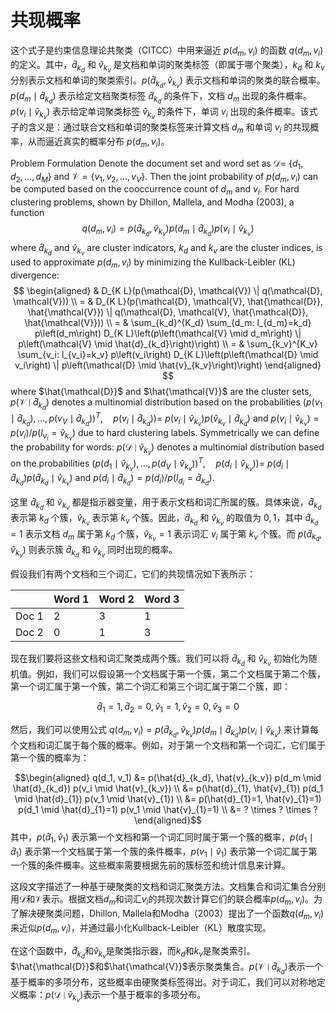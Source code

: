 # 共现概率

这个式子是约束信息理论共聚类（CITCC）中用来逼近 $p(d_m, v_i)$ 的函数 $q(d_m, v_i)$ 的定义。其中，$\hat{d}_{k_d}$ 和 $\hat{v}_{k_v}$ 是文档和单词的聚类标签（即属于哪个聚类），$k_d$ 和 $k_v$ 分别表示文档和单词的聚类索引。$p\left(\hat{d}_{k_d}, \hat{v}_{k_v}\right)$ 表示文档和单词的聚类的联合概率。$p(d_m \mid \hat{d}_{k_d})$ 表示给定文档聚类标签 $\hat{d}_{k_d}$ 的条件下，文档 $d_m$ 出现的条件概率。$p(v_i \mid \hat{v}_{k_v})$ 表示给定单词聚类标签 $\hat{v}_{k_v}$ 的条件下，单词 $v_i$ 出现的条件概率。该式子的含义是：通过联合文档和单词的聚类标签来计算文档 $d_m$ 和单词 $v_i$ 的共现概率，从而逼近真实的概率分布 $p(d_m, v_i)$。

Problem Formulation
Denote the document set and word set as $\mathcal{D}=$ $\left\{d_1, d_2, \ldots, d_M\right\}$ and $\mathcal{V}=\left\{v_1, v_2, \ldots, v_V\right\}$. Then the joint probability of $p\left(d_m, v_i\right)$ can be computed based on the cooccurrence count of $d_m$ and $v_i$. For hard clustering problems, shown by Dhillon, Mallela, and Modha (2003), a function
$$
q\left(d_m, v_i\right)=p\left(\hat{d}_{k_d}, \hat{v}_{k_v}\right) p\left(d_m \mid \hat{d}_{k_d}\right) p\left(v_i \mid \hat{v}_{k_v}\right)
$$
where $\hat{d}_{k_d}$ and $\hat{v}_{k_v}$ are cluster indicators, $k_d$ and $k_v$ are the cluster indices, is used to approximate $p\left(d_m, v_i\right)$ by minimizing the Kullback-Leibler (KL) divergence:
$$
\begin{aligned}
& D_{K L}(p(\mathcal{D}, \mathcal{V}) \| q(\mathcal{D}, \mathcal{V})) \\
= & D_{K L}(p(\mathcal{D}, \mathcal{V}, \hat{\mathcal{D}}, \hat{\mathcal{V}}) \| q(\mathcal{D}, \mathcal{V}, \hat{\mathcal{D}}, \hat{\mathcal{V}})) \\
= & \sum_{k_d}^{K_d} \sum_{d_m: l_{d_m}=k_d} p\left(d_m\right) D_{K L}\left(p\left(\mathcal{V} \mid d_m\right) \| p\left(\mathcal{V} \mid \hat{d}_{k_d}\right)\right) \\
= & \sum_{k_v}^{K_v} \sum_{v_i: l_{v_i}=k_v} p\left(v_i\right) D_{K L}\left(p\left(\mathcal{D} \mid v_i\right) \| p\left(\mathcal{D} \mid \hat{v}_{k_v}\right)\right)
\end{aligned}
$$
where $\hat{\mathcal{D}}$ and $\hat{\mathcal{V}}$ are the cluster sets, $p\left(\mathcal{V} \mid \hat{d}_{k_d}\right)$ denotes a multinomial distribution based on the probabilities $\left.\left(p\left(v_1 \mid \hat{d}_{k_d}\right), \ldots, p\left(v_V \mid \hat{d}_{k_d}\right)\right)^T, \quad p\left(v_i \mid \hat{d}_{k_d}\right)\right)=$ $p\left(v_i \mid \hat{v}_{k_v}\right) p\left(\hat{v}_{k_v} \mid \hat{d}_{k_d}\right)$ and $p\left(v_i \mid \hat{v}_{k_v}\right)=p\left(v_i\right) / p\left(l_{v_i}=\hat{v}_{k_v}\right)$ due to hard clustering labels. Symmetrically we can define the probability for words: $p\left(\mathcal{D} \mid \hat{v}_{k_v}\right)$ denotes a multinomial distribution based on the probabilities $\left.\left(p\left(d_1 \mid \hat{v}_{k_v}\right), \ldots, p\left(d_V \mid \hat{v}_{k_v}\right)\right)^T, \quad p\left(d_i \mid \hat{v}_{k_v}\right)\right)=$ $p\left(d_i \mid \hat{d}_{k_d}\right) p\left(\hat{d}_{k_d} \mid \hat{v}_{k_v}\right)$ and $p\left(d_i \mid \hat{d}_{k_d}\right)=p\left(d_i\right) / p\left(l_{d_i}=\hat{d}_{k_d}\right)$.

这里 $\hat{d}_{k_d}$ 和 $\hat{v}_{k_v}$ 都是指示器变量，用于表示文档和词汇所属的簇。具体来说，$\hat{d}_{k_d}$ 表示第 $k_d$ 个簇，$\hat{v}_{k_v}$ 表示第 $k_v$ 个簇。因此，$\hat{d}_{k_d}$ 和 $\hat{v}_{k_v}$ 的取值为 ${0,1}$，其中 $\hat{d}_{k_d} = 1$ 表示文档 $d_m$ 属于第 $k_d$ 个簇，$\hat{v}_{k_v} = 1$ 表示词汇 $v_i$ 属于第 $k_v$ 个簇。而 $p(\hat{d}_{k_d}, \hat{v}_{k_v})$ 则表示簇 $\hat{d}_{k_d}$ 和 $\hat{v}_{k_v}$ 同时出现的概率。

假设我们有两个文档和三个词汇，它们的共现情况如下表所示：

|  | Word 1 | Word 2 | Word 3 |
| --- | --- | --- | --- |
| Doc 1 | 2 | 3 | 1 |
| Doc 2 | 0 | 1 | 3 |

现在我们要将这些文档和词汇聚类成两个簇。我们可以将 $\hat{d}_{k_d}$ 和 $\hat{v}_{k_v}$ 初始化为随机值。例如，我们可以假设第一个文档属于第一个簇，第二个文档属于第二个簇，第一个词汇属于第一个簇，第二个词汇和第三个词汇属于第二个簇，即：

$$
\hat{d}_{1}=1, \hat{d}_{2}=0, \hat{v}_{1}=1, \hat{v}_{2}=0, \hat{v}_{3}=0 $$

然后，我们可以使用公式 $q(d_m, v_i) = p(\hat{d}_{k_d}, \hat{v}_{k_v}) p(d_m \mid \hat{d}_{k_d}) p(v_i \mid \hat{v}_{k_v})$ 来计算每个文档和词汇属于每个簇的概率。例如，对于第一个文档和第一个词汇，它们属于第一个簇的概率为：
 
$$\begin{aligned} q(d_1, v_1) &= p(\hat{d}_{k_d}, \hat{v}_{k_v}) p(d_m \mid \hat{d}_{k_d}) p(v_i \mid \hat{v}_{k_v}) \\ &= p(\hat{d}_{1}, \hat{v}_{1}) p(d_1 \mid \hat{d}_{1}) p(v_1 \mid \hat{v}_{1}) \\ &= p(\hat{d}_{1}=1, \hat{v}_{1}=1) p(d_1 \mid \hat{d}_{1}=1) p(v_1 \mid \hat{v}_{1}=1) \\ &= ? \times ? \times ? \end{aligned}$$
其中，$p(\hat{d}_{1}, \hat{v}_{1})$ 表示第一个文档和第一个词汇同时属于第一个簇的概率，$p(d_1 \mid \hat{d}_{1})$ 表示第一个文档属于第一个簇的条件概率，$p(v_1 \mid \hat{v}_{1})$ 表示第一个词汇属于第一个簇的条件概率。这些概率需要根据先前的簇标签和统计信息来计算。

这段文字描述了一种基于硬聚类的文档和词汇聚类方法。文档集合和词汇集合分别用$\mathcal{D}$和$\mathcal{V}$表示。根据文档$d_m$和词汇$v_i$的共现次数计算它们的联合概率$p\left(d_m, v_i\right)$。为了解决硬聚类问题，Dhillon, Mallela和Modha（2003）提出了一个函数$q\left(d_m, v_i\right)$来近似$p\left(d_m, v_i\right)$，并通过最小化Kullback-Leibler（KL）散度实现。

在这个函数中，$\hat{d}_{k_d}$和$\hat{v}_{k_v}$是聚类指示器，而$k_d$和$k_v$是聚类索引。$\hat{\mathcal{D}}$和$\hat{\mathcal{V}}$表示聚类集合。$p\left(\mathcal{V} \mid \hat{d}_{k_d}\right)$表示一个基于概率的多项分布，这些概率由硬聚类标签得出。对于词汇，我们可以对称地定义概率：$p\left(\mathcal{D} \mid \hat{v}_{k_v}\right)$表示一个基于概率的多项分布。